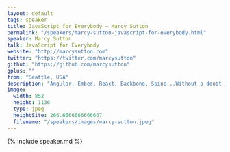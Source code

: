```yaml
---
layout: default
tags: speaker
title: JavaScript for Everybody – Marcy Sutton
permalink: "/speakers/marcy-sutton-javascript-for-everybody.html"
speaker: Marcy Sutton
talk: JavaScript for Everybody
website: "http://marcysutton.com"
twitter: "https://twitter.com/marcysutton"
github: "https://github.com/marcysutton"
gplus: ""
from: "Seattle, USA"
description: "Angular, Ember, React, Backbone, Spine...Without a doubt, client-side MVC frameworks are on the rise. But, did you know that without extra care, many people won't be able to use our web applications? This talk will highlight the accessibility challenges with JavaScript MVCs and propose solutions to make our apps more accessible to keyboards and assistive technology, including focus management, ARIA live regions and JavaScript testing."
image:
  width: 852
  height: 1136
  type: jpeg
  heightSite: 266.6666666666667
  filename: "/speakers/images/marcy-sutton.jpeg"
---
```


{% include speaker.md %}
